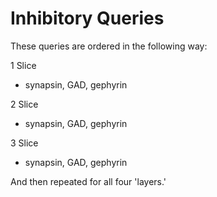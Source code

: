 # Inhibitory Queries 

These queries are ordered in the following way: 

1 Slice 
 - synapsin, GAD, gephyrin

2 Slice 
  - synapsin, GAD, gephyrin
  
3 Slice 
  - synapsin, GAD, gephyrin
  
 And then repeated for all four 'layers.'
